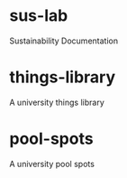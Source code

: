 # sus-lab
Sustainability Documentation

# things-library
A university things library

# pool-spots
A university pool spots
